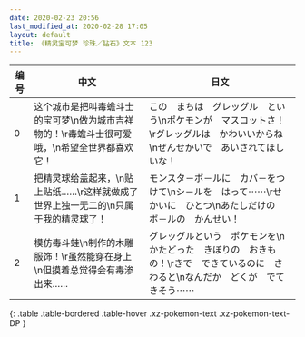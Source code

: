 ```yaml
---
date: 2020-02-23 20:56
last_modified_at: 2020-02-28 17:05
layout: default
title: 《精灵宝可梦 珍珠／钻石》文本 123
---
```

| 编号 | 中文 | 日文 |
| ---- | ---- | ---- |
| 0 | 这个城市是把叫毒蟾斗士的宝可梦\n做为城市吉祥物的！\r毒蟾斗士很可爱哦，\n希望全世界都喜欢它！ | この　まちは　グレッグル　という\nポケモンが　マスコットさ！\rグレッグルは　かわいいからね\nぜんせかいで　あいされてほしいな！ |
| 1 | 把精灵球给盖起来，\n贴上贴纸……\r这样就做成了世界上独一无二的\n只属于我的精灵球了！ | モンスタ－ボ－ルに　カバ－をつけて\nシ－ルを　はって⋯⋯\rせかいに　ひとつ\nあたしだけの　ボ－ルの　かんせい！ |
| 2 | 模仿毒斗蛙\n制作的木雕服饰！\r虽然能穿在身上\n但摸着总觉得会有毒渗出来…… | グレッグルという　ポケモンを\nかたどった　きぼりの　おきもの！\rきで　できているのに　さわると\nなんだか　どくが　でてきそう⋯⋯ |
{: .table .table-bordered .table-hover .xz-pokemon-text .xz-pokemon-text-DP }